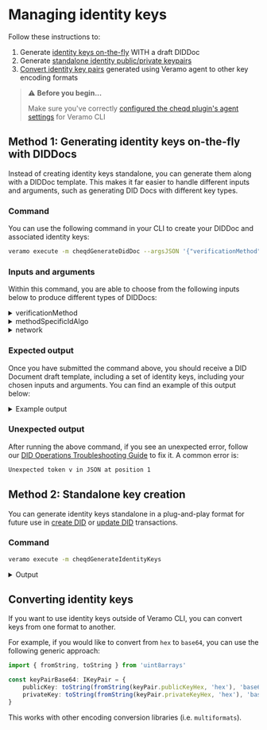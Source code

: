 # Managing identity keys

Follow these instructions to:

1. Generate [identity keys on-the-fly](identity-key-handling.md#method-1-generating-identity-keys-on-the-fly-with-diddocs) WITH a draft DIDDoc
2. Generate [standalone identity public/private keypairs](identity-key-handling.md#method-2-standalone-key-creation)
3. [Convert identity key pairs](identity-key-handling.md#converting-identity-keys) generated using Veramo agent to other key encoding formats

> ⚠️ **Before you begin...**
>
> Make sure you've correctly [configured the cheqd plugin's agent settings](../../guides/sdk/veramo-sdk-for-cheqd/setup.md) for Veramo CLI

## Method 1: Generating identity keys on-the-fly with DIDDocs

Instead of creating identity keys standalone, you can generate them along with a DIDDoc template. This makes it far easier to handle different inputs and arguments, such as generating DID Docs with different key types.

### Command

You can use the following command in your CLI to create your DIDDoc and associated identity keys:

```bash
veramo execute -m cheqdGenerateDidDoc --argsJSON '{"verificationMethod": "<exampleVerificationMethod>", "methodSpecificIdAlgo": "<exampleAlgo>", "network": "exampleNetwork"}'
```

### Inputs and arguments

Within this command, you are able to choose from the following inputs below to produce different types of DIDDocs:

<details>

<summary>verificationMethod</summary>

* Ed25519VerificationKey2020
* JsonWebKey2020
* Ed25519VerificationKey2018

</details>

<details>

<summary>methodSpecificIdAlgo</summary>

* base58btc
* uuid

</details>

<details>

<summary>network</summary>

* mainnet
* testnet

</details>

### Expected output

Once you have submitted the command above, you should receive a DID Document draft template, including a set of identity keys, including your chosen inputs and arguments. You can find an example of this output below:

<details>

<summary>Example output</summary>

```json
Method:  cheqdGenerateDidDoc

Arguments:  {
  "argsObj": {
    "verificationMethod": "Ed25519VerificationKey2020",
    "methodSpecificIdAlgo": "uuid",
    "network": "testnet"
  }
}

Result : {
  "didDoc": {
    "context": [],
    "id": "did:cheqd:testnet:e43f36e4-9fa6-40a4-a8f9-7f7b49eb44db",
    "controller": [
      "did:cheqd:testnet:e43f36e4-9fa6-40a4-a8f9-7f7b49eb44db"
    ],
    "authentication": [
      "did:cheqd:testnet:e43f36e4-9fa6-40a4-a8f9-7f7b49eb44db#key-1"
    ],
    "assertionMethod": [],
    "capabilityInvocation": [],
    "capabilityDelegation": [],
    "keyAgreement": [],
    "alsoKnownAs": [],
    "verificationMethod": [
      {
        "id": "did:cheqd:testnet:e43f36e4-9fa6-40a4-a8f9-7f7b49eb44db#key-1",
        "type": "Ed25519VerificationKey2020",
        "controller": "did:cheqd:testnet:e43f36e4-9fa6-40a4-a8f9-7f7b49eb44db",
        "publicKeyMultibase": "z2yJuNbhoUpRn7ypAugSLzkCc8QEw146RJ8DD3jzCZQ6A",
        "publicKeyJwk": []
      }
    ],
    "service": []
  },
  "keys": {
    "publicKeyHex": "XXXX",
    "privateKeyHex": "XXXXXXXX",
    "kid": "XXXX",
    "type": "Ed25519"
  }
}
```

</details>

### Unexpected output

After running the above command, if you see an unexpected error, follow our [DID Operations Troubleshooting Guide](troubleshooting.md) to fix it. A common error is:

```bash
Unexpected token v in JSON at position 1
```

## Method 2: Standalone key creation

You can generate identity keys standalone in a plug-and-play format for future use in [create DID](./) or [update DID](update-did.md) transactions.

### Command

```bash
veramo execute -m cheqdGenerateIdentityKeys
```

<details>

<summary>Output</summary>

```bash
Method:  cheqdGenerateIdentityKeys

Arguments:  {
  "argsObj": {
    "args": {}
  }
}

Result : {
  "publicKeyHex": "XXXX",
  "privateKeyHex": "XXXXXXXXX",
  "kid": "XXXX",
  "type": "Ed25519"
}
```

</details>

## Converting identity keys

If you want to use identity keys outside of Veramo CLI, you can convert keys from one format to another.

For example, if you would like to convert from `hex` to `base64`, you can use the following generic approach:

```typescript
import { fromString, toString } from 'uint8arrays'

const keyPairBase64: IKeyPair = {
    publicKey: toString(fromString(keyPair.publicKeyHex, 'hex'), 'base64'),
    privateKey: toString(fromString(keyPair.privateKeyHex, 'hex'), 'base64')
}
```

This works with other encoding conversion libraries (i.e. `multiformats`).
